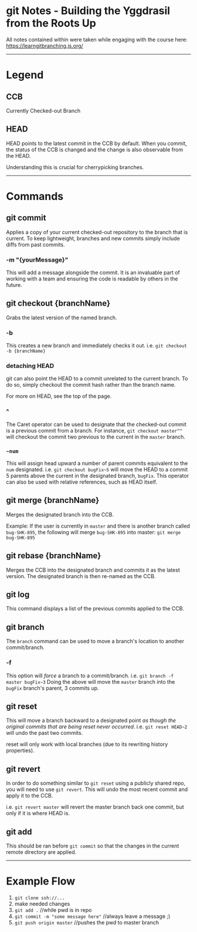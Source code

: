git Notes - Building the Yggdrasil from the Roots Up
======
All notes contained within were taken while engaging with the course here: https://learngitbranching.js.org/

----

# Legend

## CCB
Currently Checked-out Branch

## HEAD
HEAD points to the latest commit in the CCB by default. 
When you commit, the status of the CCB is changed and the change is also observable from the HEAD.

Understanding this is crucial for cherrypicking branches.

----

# Commands

## git commit
Applies a copy of your current checked-out repository to the branch that is current. 
To keep lightweight, branches and new commits simply include diffs from past commits.

### -m "{yourMessage}"
This will add a message alongside the commit. 
It is an invaluable part of working with a team and ensuring the code is readable by others in the future.

## git checkout {branchName}
Grabs the latest version of the named branch.

### -b
This creates a new branch and immediately checks it out. 
i.e. `git checkout -b {branchName}`

### detaching HEAD
git can also point the HEAD to a commit unrelated to the current branch. 
To do so, simply checkout the commit hash rather than the branch name. 

For more on HEAD, see the top of the page.

### ^
The Caret operator can be used to designate that the checked-out commit is a previous commit from a branch. 
For instance, `git checkout master^^` will checkout the commit two previous to the current in the `master` branch.

### `~num`
This will assign head upward a number of parent commits equivalent to the `num` designated.
i.e. `git checkout bugFix~5` will move the HEAD to a commit 5 parents above the current in the designated branch, `bugFix`.
This operator can also be used with relative references, such as HEAD itself.

## git merge {branchName}
Merges the designated branch into the CCB.

Example:
If the user is currently in `master` and there is another branch called `bug-SHK-895`, the following will merge `bug-SHK-895` into master:
`git merge bug-SHK-895`

## git rebase {branchName}
Merges the CCB into the designated branch and commits it as the latest version. 
The designated branch is then re-named as the CCB.

## git log
This command displays a list of the previous commits applied to the CCB.

## git branch
The `branch` command can be used to move a branch's location to another commit/branch.

### -f
This option will _force_ a branch to a commit/branch. 
i.e. `git branch -f master bugFix~3`
Doing the above will move the `master` branch into the `bugFix` branch's parent, 3 commits up. 

## git reset
This will move a branch backward to a designated point _as though the original commits that are being reset never occurred_. 
i.e. `git reset HEAD~2` will undo the past two commits.

reset will only work with local branches (due to its rewriting history properties).

## git revert
In order to do something similar to `git reset` using a publicly shared repo, you will need to use `git revert`. 
This will undo the most recent commit and apply it to the CCB.

i.e. `git revert master` will revert the master branch back one commit, but only if it is where HEAD is. 

## git add
This should be ran before `git commit` so that the changes in the current remote directory are applied.

----

# Example Flow

1. `git clone ssh://...`
2. make needed changes
3. `git add .`										//while pwd is in repo
4. `git commit -m "some message here"`				//always leave a message ;)
5. `git push origin master`							//pushes the pwd to master branch